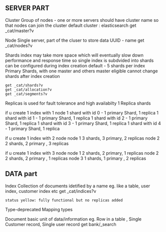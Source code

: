 SERVER PART
---------------
Cluster
    Group of nodes - one or more servers
    should have cluster name so that nodes can join the cluster
    default cluster : elasticsearch
    get _cat/master?v

Node
    Single server, part of the cluser to store data
    UUID - name
    get _cat/nodes?v

Shards
    index may take more space which will eventually slow down performance and response time
    so single index is subdvided into shards
    can be configured during index creation
    default - 5 shards per index
    Primary Shards, with one master and others master eligible
    cannot change shards after index creation
    
    get _cat/shards?v
    get _cat/allocation?v
    get _cat/segments?v

Replicas
    is used for fault tolerance and high availabilty
    1 Replica shards

if u create 1 index with 1 node
1 shard with id 0 - 1 primary Shard, 1 replica
1 shard with id 1 - 1 primary Shard, 1 replica
1 shard with id 2 - 1 primary Shard, 1 replica
1 shard with id 3 - 1 primary Shard, 1 replica
1 shard with id 4 - 1 primary Shard, 1 replica

if u create 1 index with 2 node
node 1
        3 shards, 3 primary,  2 replicas
node 2
        2 shards, 2 primary , 3 replicas

if u create 1 index with 3 node
node 1
        2 shards, 2 primary,  1 replicas
node 2
        2 shards, 2 primary , 1 replicas
node 3
        1 shards, 1 primary , 2 replicas

DATA part
---------------
Index
    Collection of documents
    idetified by a name
    eg. like a table, user index, customer index etc
    get _cat/indices?v

    status yellow: fully functional but no replicas added

Type-deprecated
    Mapping types

Document
    basic unit of data/information
    eg. Row in a table , Single Customer record, Single user record
    get bank/_search


